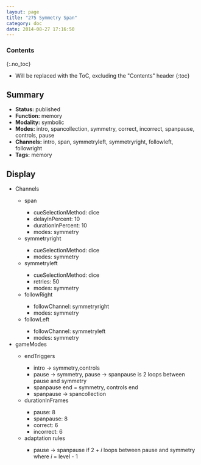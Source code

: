 ```yaml
---
layout: page
title: "275 Symmetry Span"
category: doc
date: 2014-08-27 17:16:50
---
```


### Contents
{:.no_toc}

* Will be replaced with the ToC, excluding the "Contents" header
{:toc}

## Summary
<p>
<ul>
<li><strong>Status:</strong> published</li>
<li><strong>Function:</strong> memory</li>
<li><strong>Modality:</strong> symbolic</li>
<li><strong>Modes:</strong> intro, spancollection, symmetry, correct, incorrect, spanpause, controls, pause</li>
<li><strong>Channels:</strong> intro, span, symmetryleft, symmetryright, followleft, followright</li>
<li><strong>Tags:</strong> memory</li>
</ul>
</p>

## Display
<p>
<ul>
<li>Channels</li>
<ul>
<li>span</li>
<ul>
<li>cueSelectionMethod: dice</li>
<li>delayInPercent: 10</li>
<li>durationInPercent: 10</li>
<li>modes: symmetry</li>
</ul>
<li>symmetryright</li>
<ul>
<li>cueSelectionMethod: dice</li>
<li>modes: symmetry</li>
</ul>
<li>symmetryleft</li>
<ul>
<li>cueSelectionMethod: dice</li>
<li>retries: 50</li>
<li>modes: symmetry</li>
</ul>
<li>followRight</li>
<ul>
<li>followChannel: symmetryright</li>
<li>modes: symmetry</li>
</ul>
<li>followLeft</li>
<ul>
<li>followChannel: symmetryleft</li>
<li>modes: symmetry</li>
</ul>
</ul>
<li>gameModes</li>
<ul>
<li>endTriggers</li>
<ul>
<li>intro -> symmetry,controls</li>
<li>pause -> symmetry, pause -> spanpause is 2 loops between pause and symmetry</li>
<li>spanpause end = symmetry, controls end</li>
<li>spanpause -> spancollection</li>
</ul>
<li>durationInFrames</li>
<ul>
<li>pause: 8</li>
<li>spanpause: 8</li>
<li>correct: 6</li>
<li>incorrect: 6</li>
</ul>
<li>adaptation rules</li>
<ul>
<li>pause -> spanpause if 2 + <em>i</em> loops between pause and symmetry where <em>i</em> = level - 1</li>
</ul>
</ul>
</p>



